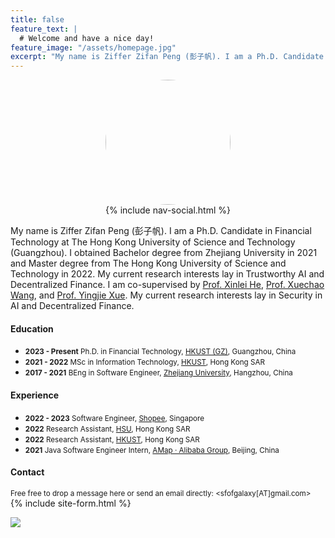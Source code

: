 ```yaml
---
title: false
feature_text: |
  # Welcome and have a nice day!
feature_image: "/assets/homepage.jpg"
excerpt: "My name is Ziffer Zifan Peng (彭子帆). I am a Ph.D. Candidate in Financial Technology at The Hong Kong University of Science and Technology (Guangzhou). I obtained Bachelor degree from Zhejiang University in 2021 and Master degree from The Hong Kong University of Science and Technology in 2022. My current research interests lay in Trustworthy AI and Decentralized Finance."
---
```


<img src="/assets/avatar.jpg" style="width:200px;height:200px;border-radius:50%;display: block; margin-left: auto;margin-right: auto; " alt="">

<div style="text-align: center;">
{% include nav-social.html %}
</div>

<!-- Ziffer Zifan Peng (彭子帆, [pronounce my name](https://translate.google.com/?sl=zh-CN&tl=en&text=%E5%BD%AD%E5%AD%90%E5%B8%86&op=translate&hl=zh-CN)) is a Ph.D. Candidate in Financial Technology at The Hong Kong University of Science and Technology (Guangzhou). He obtained his Bachelor degree from Zhejiang University in 2021 and Master degree from The Hong Kong University of Science and Technology in 2022. My supervisor is [Dr. Yingjie Xue](https://yingjiexue-brown.github.io/). His current research interests lay in Decentralized Finance and Trustworthy AI. -->

<!-- Ziffer Zifan Peng (彭子帆) is a Ph.D. Candidate in Financial Technology at The Hong Kong University of Science and Technology (Guangzhou). He obtained his Bachelor degree from Zhejiang University in 2021 and Master degree from The Hong Kong University of Science and Technology in 2022. He is co-supervised by [Prof. Xinlei He](https://xinleihe.github.io/) and [Prof. Yingjie Xue](https://yingjiexue-brown.github.io/). His current research interests lay in Trustworthy AI and Decentralized Finance. -->

My name is Ziffer Zifan Peng (彭子帆). I am a Ph.D. Candidate in Financial Technology at The Hong Kong University of Science and Technology (Guangzhou). I obtained Bachelor degree from Zhejiang University in 2021 and Master degree from The Hong Kong University of Science and Technology in 2022. My current research interests lay in Trustworthy AI and Decentralized Finance. I am co-supervised by [Prof. Xinlei He](https://xinleihe.github.io/), [Prof. Xuechao Wang](https://xuechao2.github.io/), and [Prof. Yingjie Xue](https://yingjiexue-brown.github.io/). My current research interests lay in Security in AI and Decentralized Finance.


#### Education

- <small>**2023 - Present** Ph.D. in Financial Technology, [HKUST (GZ)](https://hkust-gz.edu.cn/), Guangzhou, China</small>
- <small>**2021 - 2022** MSc in Information Technology, [HKUST](https://hkust.edu.hk/), Hong Kong SAR</small>
- <small>**2017 - 2021** BEng in Software Engineer, [Zhejiang University](https://www.zju.edu.cn/english/), Hangzhou, China</small>

#### Experience

- <small>**2022 - 2023** Software Engineer, [Shopee](https://shopee.com/index.html), Singapore</small>
- <small>**2022** Research Assistant, [HSU](https://scm.hsu.edu.hk/hk/aboutus/faculty/56), Hong Kong SAR</small>
- <small>**2022** Research Assistant, [HKUST](https://sosc.hkust.edu.hk/people/wenjuan-zheng), Hong Kong SAR</small>
- <small>**2021** Java Software Engineer Intern, [AMap · Alibaba Group](https://www.alibabagroup.com/en-US), Beijing, China</small>
<!-- - <small>**2020** Software Engineer Intern, [Huawei](https://www.huawei.com/en/), Hangzhou, China</small> -->

#### Contact
<small>Free free to drop a message here or send an email directly: <sfofgalaxy[AT]gmail.com></small>
{% include site-form.html %}


<a href="https://clustrmaps.com/site/1bvqh" title="Visit tracker"><img src="//www.clustrmaps.com/map_v2.png?d=2ben3YzveUZsxGlDN7qE3EglP2r1PUu78IZ4eUw6rFU&cl=ffffff"></a>